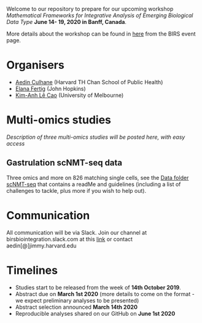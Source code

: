 Welcome to our repository to prepare for our upcoming workshop *Mathematical Frameworks for Integrative Analysis of Emerging Biological Data Type* **June 14- 19, 2020 in Banff, Canada**.

More details about the workshop can be found in [here](https://www.birs.ca/events/2020/5-day-workshops/20w5197) from the BIRS event page.

# Organisers
- [Aedin Culhane](https://www.hsph.harvard.edu/aedin-culhane/) (Harvard TH Chan School of Public Health)
- [Elana Fertig](https://fertiglab.com/) (John Hopkins)
- [Kim-Anh Lê Cao](https://lecao-lab.science.unimelb.edu.au/) (University of Melbourne)

# Multi-omics studies
*Description of three multi-omics studies will be posted here, with easy access*

## Gastrulation scNMT-seq data 
Three omics and more on 826 matching single cells, see the [Data folder scNMT-seq](https://github.com/BIRSBiointegration/Hackathon/tree/master/scNMT-seq) that contains a readMe and guidelines (including a list of challenges to tackle, plus more if you wish to help out).



# Communication
All communication will be via Slack. Join our channel at birsbiointegration.slack.com at this [link](https://join.slack.com/t/birsbiointegration/shared_invite/enQtNzc4Njk4OTMwNDAzLTk2MTU2ZGQyMWE5ZTc1MmU3NDU2ZmFiNzRmMzcwYjZkN2JkYjcyNTU5NGJhNzhiNWQ4NjI3NmNjYmQxZWZkNGU) or contact aedin[@]jimmy.harvard.edu

# Timelines
- Studies start to be released from the week of **14th October 2019**.
- Abstract due on **March 1st 2020** (more details to come on the format - we expect preliminary analyses to be presented) 
- Abstract selection announced **March 14th 2020** 
- Reproducible analyses shared on our GitHub on **June 1st 2020**


